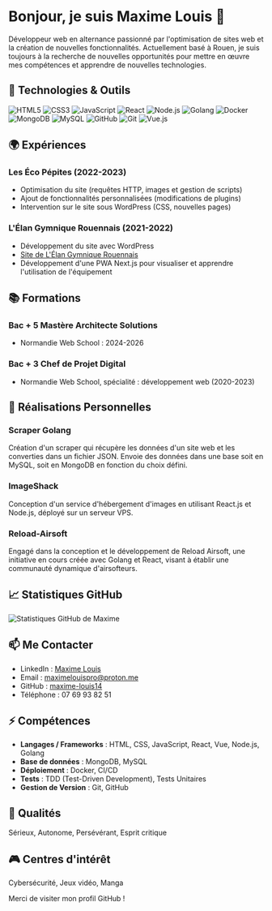 # Bonjour, je suis Maxime Louis 👋

Développeur web en alternance passionné par l'optimisation de sites web et la création de nouvelles fonctionnalités. Actuellement basé à Rouen, je suis toujours à la recherche de nouvelles opportunités pour mettre en œuvre mes compétences et apprendre de nouvelles technologies.

## 🔧 Technologies & Outils

![HTML5](https://img.shields.io/badge/-HTML5-E34F26?style=flat-square&logo=html5&logoColor=white)
![CSS3](https://img.shields.io/badge/-CSS3-1572B6?style=flat-square&logo=css3)
![JavaScript](https://img.shields.io/badge/-JavaScript-F7DF1E?style=flat-square&logo=javascript&logoColor=black)
![React](https://img.shields.io/badge/-React-61DAFB?style=flat-square&logo=react&logoColor=black)
![Node.js](https://img.shields.io/badge/-Node.js-339933?style=flat-square&logo=node.js&logoColor=white)
![Golang](https://img.shields.io/badge/-Golang-00ADD8?style=flat-square&logo=go&logoColor=white)
![Docker](https://img.shields.io/badge/-Docker-2496ED?style=flat-square&logo=docker&logoColor=white)
![MongoDB](https://img.shields.io/badge/-MongoDB-47A248?style=flat-square&logo=mongodb&logoColor=white)
![MySQL](https://img.shields.io/badge/-MySQL-4479A1?style=flat-square&logo=mysql&logoColor=white)
![GitHub](https://img.shields.io/badge/-GitHub-181717?style=flat-square&logo=github)
![Git](https://img.shields.io/badge/-Git-F05032?style=flat-square&logo=git&logoColor=white)
![Vue.js](https://img.shields.io/badge/-Vue.js-4FC08D?style=flat-square&logo=vue.js&logoColor=white)

## 🌍 Expériences

### Les Éco Pépites (2022-2023)
- Optimisation du site (requêtes HTTP, images et gestion de scripts)
- Ajout de fonctionnalités personnalisées (modifications de plugins)
- Intervention sur le site sous WordPress (CSS, nouvelles pages)

### L'Élan Gymnique Rouennais (2021-2022)
- Développement du site avec WordPress
- [Site de L'Élan Gymnique Rouennais](https://www.egrouen.net/)
- Développement d'une PWA Next.js pour visualiser et apprendre l'utilisation de l'équipement

## 📚 Formations

### Bac + 5 Mastère Architecte Solutions
- Normandie Web School : 2024-2026

### Bac + 3 Chef de Projet Digital
- Normandie Web School, spécialité : développement web (2020-2023)

## 🔬 Réalisations Personnelles

### Scraper Golang
Création d'un scraper qui récupère les données d'un site web et les converties dans un fichier JSON. Envoie des données dans une base soit en MySQL, soit en MongoDB en fonction du choix défini.

### ImageShack
Conception d'un service d'hébergement d'images en utilisant React.js et Node.js, déployé sur un serveur VPS.

### Reload-Airsoft
Engagé dans la conception et le développement de Reload Airsoft, une initiative en cours créée avec Golang et React, visant à établir une communauté dynamique d'airsofteurs.

## 📈 Statistiques GitHub

![Statistiques GitHub de Maxime](https://github-readme-stats.vercel.app/api?username=maxime-louis14&show_icons=true&theme=radical)

## 📫 Me Contacter

- LinkedIn : [Maxime Louis](https://www.linkedin.com/in/maxime-louis14/)
- Email : [maximelouispro@proton.me](mailto:maximelouispro@proton.me)
- GitHub : [maxime-louis14](https://github.com/maxime-louis14)
- Téléphone : 07 69 93 82 51

## ⚡ Compétences

- **Langages / Frameworks** : HTML, CSS, JavaScript, React, Vue, Node.js, Golang
- **Base de données** : MongoDB, MySQL
- **Déploiement** : Docker, CI/CD
- **Tests** : TDD (Test-Driven Development), Tests Unitaires
- **Gestion de Version** : Git, GitHub

## 🎯 Qualités

Sérieux, Autonome, Persévérant, Esprit critique

## 🎮 Centres d'intérêt

Cybersécurité, Jeux vidéo, Manga

Merci de visiter mon profil GitHub !
